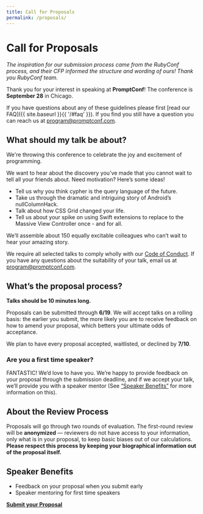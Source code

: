 ```yaml
---
title: Call for Proposals
permalink: /proposals/
---
```


# Call for Proposals

*The inspiration  for our submission process came from the RubyConf process, and their CFP informed the structure and wording of ours! Thank you RubyConf team.*

Thank you for your interest in speaking at **PromptConf**! The conference is **September 28** in Chicago.

If you have questions about any of these guidelines please first [read our FAQ]({{ site.baseurl }}{{ '/#faq' }}). If you find you still have a question you can reach us at [program@promptconf.com](mailto:program@promptconf.com).

## What should my talk be about?

We're throwing this conference to celebrate the joy and excitement of programming.

We want to hear about the discovery you’ve made that you cannot wait to tell all your friends about. Need motivation? Here’s some ideas!

- Tell us why you think cypher is the query language of the future. 
- Take us through the dramatic and intriguing story of Android’s nullColumnHack.
- Talk about how CSS Grid changed your life.
- Tell us about your spike on using Swift extensions to replace to the Massive View Controller once - and for all. 

We’ll assemble about 150 equally excitable colleagues who can’t wait to hear your amazing story.

We require all selected talks to comply wholly with our [Code of Conduct](conduct.html). If you have any questions about the suitability of your talk, email us at [program@promptconf.com](mailto:program@promptconf.com).

## What’s the proposal process?

**Talks should be 10 minutes long.**

Proposals can be submitted through **6/19**. We will accept talks on a rolling basis: the earlier you submit, the more likely you are to receive feedback on how to amend your proposal, which betters your ultimate odds of acceptance. 

We plan to have every proposal accepted, waitlisted, or declined by **7/10**.

### Are you a first time speaker? 

FANTASTIC! We’d love to have you. We’re happy to provide feedback on your proposal through the submission deadline, and if we accept your talk, we’ll provide you with a speaker mentor (See [“Speaker Benefits”](#speaker-benefits) for more information on this).

## About the Review Process

Proposals will go through two rounds of evaluation. The first-round review will be **anonymized** — reviewers do not have access to your information, only what is in your proposal, to keep basic biases out of our calculations. **Please respect this process by keeping your biographical information out of the proposal itself.**

## Speaker Benefits

- Feedback on your proposal when you submit early
- Speaker mentoring for first time speakers

[**Submit your Proposal**](/404)
